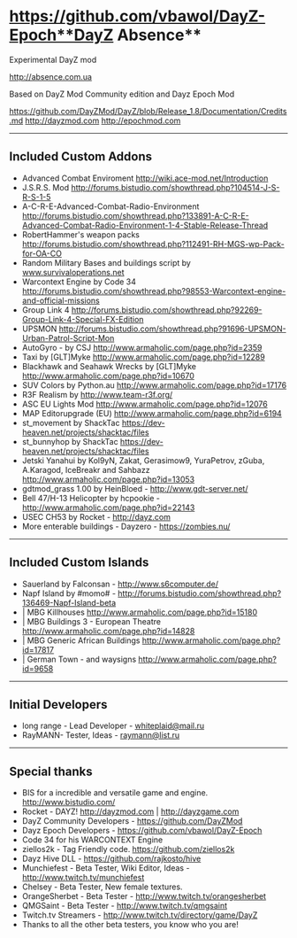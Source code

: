 https://github.com/vbawol/DayZ-Epoch**DayZ Absence**
================

Experimental DayZ mod 

http://absence.com.ua

Based on DayZ Mod Community edition and Dayz Epoch Mod

https://github.com/DayZMod/DayZ/blob/Release_1.8/Documentation/Credits.md
http://dayzmod.com 
http://epochmod.com

--------------------------
Included Custom Addons
--------------------------
* Advanced Combat Enviroment http://wiki.ace-mod.net/Introduction
* J.S.R.S. Mod http://forums.bistudio.com/showthread.php?104514-J-S-R-S-1-5
* A-C-R-E-Advanced-Combat-Radio-Environment http://forums.bistudio.com/showthread.php?133891-A-C-R-E-Advanced-Combat-Radio-Environment-1-4-Stable-Release-Thread
* RobertHammer's  weapon packs http://forums.bistudio.com/showthread.php?112491-RH-MGS-wp-Pack-for-OA-CO
* Random Military Bases and buildings script by www.survivaloperations.net
* Warcontext Engine by Code 34 http://forums.bistudio.com/showthread.php?98553-Warcontext-engine-and-official-missions
* Group Link 4 http://forums.bistudio.com/showthread.php?92269-Group-Link-4-Special-FX-Edition
* UPSMON http://forums.bistudio.com/showthread.php?91696-UPSMON-Urban-Patrol-Script-Mon
* AutoGyro - by CSJ http://www.armaholic.com/page.php?id=2359
* Taxi by [GLT]Myke http://www.armaholic.com/page.php?id=12289
* Blackhawk and Seahawk Wrecks by [GLT]Myke http://www.armaholic.com/page.php?id=10670
* SUV Colors by Python.au http://www.armaholic.com/page.php?id=17176
* R3F Realism by http://www.team-r3f.org/
* ASC EU Lights Mod http://www.armaholic.com/page.php?id=12076
* MAP Editorupgrade (EU) http://www.armaholic.com/page.php?id=6194
* st_movement by ShackTac https://dev-heaven.net/projects/shacktac/files
* st_bunnyhop by ShackTac https://dev-heaven.net/projects/shacktac/files
* Jetski Yanahui by Kol9yN, Zakat, Gerasimow9, YuraPetrov, zGuba, A.Karagod, IceBreakr and Sahbazz http://www.armaholic.com/page.php?id=13053
* gdtmod_grass 1.00 by HeinBloed - http://www.gdt-server.net/
* Bell 47/H-13 Helicopter by hcpookie - http://www.armaholic.com/page.php?id=22143
* USEC CH53 by Rocket - http://dayz.com
* More enterable buildings - Dayzero - https://zombies.nu/

--------------------------
Included Custom Islands
--------------------------
* Sauerland by Falconsan - http://www.s6computer.de/
* Napf Island by #momo# - http://forums.bistudio.com/showthread.php?136469-Napf-Island-beta
* | MBG Killhouses http://www.armaholic.com/page.php?id=15180
* | MBG Buildings 3 - European Theatre http://www.armaholic.com/page.php?id=14828
* | MBG Generic African Buildings http://www.armaholic.com/page.php?id=17817
* | German Town - and waysigns http://www.armaholic.com/page.php?id=9658

--------------------------
Initial Developers
--------------------------
* long range - Lead Developer - whiteplaid@mail.ru
* RayMANN- Tester, Ideas - raymann@list.ru



--------------------------
Special thanks
--------------------------
* BIS for a incredible and versatile game and engine. http://www.bistudio.com/
* Rocket - DAYZ! http://dayzmod.com | http://dayzgame.com 
* DayZ Community Developers - https://github.com/DayZMod
* Dayz Epoch Developers - https://github.com/vbawol/DayZ-Epoch
* Code 34 for his WARCONTEXT Engine
* ziellos2k - Tag Friendly code. https://github.com/ziellos2k
* Dayz Hive DLL - https://github.com/rajkosto/hive
* Munchiefest - Beta Tester, Wiki Editor, Ideas - http://www.twitch.tv/munchiefest
* Chelsey - Beta Tester, New female textures.
* OrangeSherbet - Beta Tester - http://www.twitch.tv/orangesherbet
* QMGSaint - Beta Tester - http://www.twitch.tv/qmgsaint
* Twitch.tv Streamers - http://www.twitch.tv/directory/game/DayZ
* Thanks to all the other beta testers, you know who you are!
